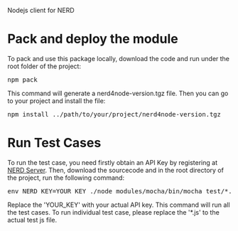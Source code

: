 Nodejs client for NERD

Pack and deploy the module 
==================
To pack and use this package locally, download the code and run under the root folder of the project:

<pre>npm pack</pre>

This command will generate a nerd4node-version.tgz file. Then you can go to your project and install the file:

<pre>npm install ../path/to/your/project/nerd4node-version.tgz</pre>

Run Test Cases 
==================
To run the test case, you need firstly obtain an API Key by registering at [NERD Server](http://nerd.eurecom.fr). Then, download the sourcecode and
in the root directory of the project, run the following command:

<pre>env NERD_KEY=YOUR_KEY ./node_modules/mocha/bin/mocha test/*.js --timeout 60000</pre>

Replace the 'YOUR_KEY' with your actual API key. This command will run all the test cases. To run individual test case, please replace the '*.js' to the actual test js file.